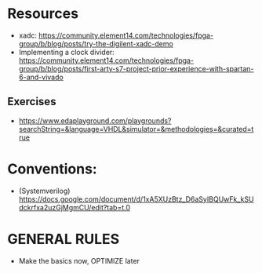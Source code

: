 

# Resources
- xadc: https://community.element14.com/technologies/fpga-group/b/blog/posts/try-the-digilent-xadc-demo
- Implementing a clock divider: https://community.element14.com/technologies/fpga-group/b/blog/posts/first-arty-s7-project-prior-experience-with-spartan-6-and-vivado

## Exercises
- https://www.edaplayground.com/playgrounds?searchString=&language=VHDL&simulator=&methodologies=&curated=true

# Conventions:
- (Systemverilog) https://docs.google.com/document/d/1xA5XUzBtz_D6aSyIBQUwFk_kSUdckrfxa2uzGjMgmCU/edit?tab=t.0


# GENERAL RULES
- Make the basics now, OPTIMIZE later